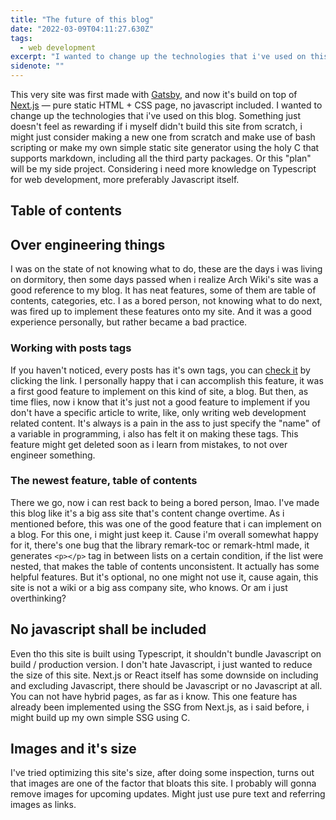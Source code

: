 ```yaml
---
title: "The future of this blog"
date: "2022-03-09T04:11:27.630Z"
tags:
  - web development 
excerpt: "I wanted to change up the technologies that i've used on this blog. Something just doesn't feel as rewarding if i myself didn't build this site from scratch, i might just consider making a new one from scratch and make use of bash scripting or make my own simple static site generator using the holy C that supports markdown."
sidenote: ""
---
```


This very site was first made with [Gatsby](https://www.gatsbyjs.com), and now it's build on top of [Next.js](https://nextjs.org) — pure static HTML + CSS page, no javascript included. I wanted to change up the technologies that i've used on this blog. Something just doesn't feel as rewarding if i myself didn't build this site from scratch, i might just consider making a new one from scratch and make use of bash scripting or make my own simple static site generator using the holy C that supports markdown, including all the third party packages. Or this "plan" will be my side project. Considering i need more knowledge on Typescript for web development, more preferably Javascript itself.

## Table of contents

## Over engineering things 

I was on the state of not knowing what to do, these are the days i was living on dormitory, then some days passed when i realize Arch Wiki's site was a good reference to my blog. It has neat features, some of them are table of contents, categories, etc. I as a bored person, not knowing what to do next, was fired up to implement these features onto my site. And it was a good experience personally, but rather became a bad practice.

### Working with posts tags

If you haven't noticed, every posts has it's own tags, you can [check it](/posts/tags) by clicking the link. I personally happy that i can accomplish this feature, it was a first good feature to implement on this kind of site, a blog. But then, as time flies, now i know that it's just not a good feature to implement if you don't have a specific article to write, like, only writing web development related content. It's always is a pain in the ass to just specify the "name" of a variable in programming, i also has felt it on making these tags. This feature might get deleted soon as i learn from mistakes, to not over engineer something.

### The newest feature, table of contents

There we go, now i can rest back to being a bored person, lmao. I've made this blog like it's a big ass site that's content change overtime. As i mentioned before, this was one of the good feature that i can implement on a blog. For this one, i might just keep it. Cause i'm overall somewhat happy for it, there's one bug that the library remark-toc or remark-html made, it generates `<p></p>` tag in between lists on a certain condition, if the list were nested, that makes the table of contents unconsistent. It actually has some helpful features. But it's optional, no one might not use it, cause again, this site is not a wiki or a big ass company site, who knows. Or am i just overthinking?

## No javascript shall be included

Even tho this site is built using Typescript, it shouldn't bundle Javascript on build / production version. I don't hate Javascript, i just wanted to reduce the size of this site. Next.js or React itself has some downside on including and excluding Javascript, there should be Javascript or no Javascript at all. You can not have hybrid pages, as far as i know. This one feature has already been implemented using the SSG from Next.js, as i said before, i might build up my own simple SSG using C.

## Images and it's size

I've tried optimizing this site's size, after doing some inspection, turns out that images are one of the factor that bloats this site. I probably will gonna remove images for upcoming updates. Might just use pure text and referring images as links.

